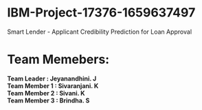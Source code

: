 # IBM-Project-17376-1659637497
Smart Lender - Applicant Credibility Prediction for Loan Approval


# Team Memebers:
<b>Team Leader   : Jeyanandhini. J<b><br>
<b>Team Member 1 : Sivaranjani. K<b><br>
<b>Team Member 2 : Sivani. K<b><br>
<b>Team Member 3 : Brindha. S<b><br>
